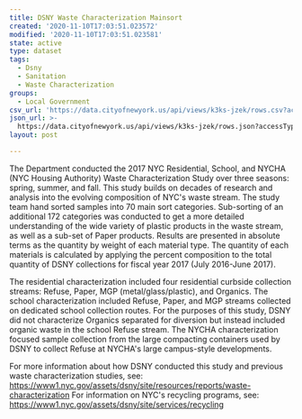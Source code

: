```yaml
---
title: DSNY Waste Characterization Mainsort
created: '2020-11-10T17:03:51.023572'
modified: '2020-11-10T17:03:51.023581'
state: active
type: dataset
tags:
  - Dsny
  - Sanitation
  - Waste Characterization
groups:
  - Local Government
csv_url: 'https://data.cityofnewyork.us/api/views/k3ks-jzek/rows.csv?accessType=DOWNLOAD'
json_url: >-
  https://data.cityofnewyork.us/api/views/k3ks-jzek/rows.json?accessType=DOWNLOAD
layout: post

---
```

The Department conducted the 2017 NYC Residential, School, and NYCHA (NYC Housing Authority) Waste Characterization Study over three seasons: spring, summer, and fall. This study builds on decades of research and analysis into the evolving composition of NYC's waste stream. The study team hand sorted samples into 70 main sort categories. Sub-sorting of an additional 172 categories was conducted to get a more detailed understanding of the wide variety of plastic products in the waste stream, as well as a sub-set of Paper products. Results are presented in absolute terms as the quantity by weight of each material type. The quantity of each materials is calculated by applying the percent composition to the total quantity of DSNY collections for fiscal year 2017 (July 2016-June 2017). 

The residential characterization included four residential curbside collection streams: Refuse, Paper, MGP (metal/glass/plastic), and Organics. 
The school characterization included Refuse, Paper, and MGP streams collected on dedicated school collection routes. For the purposes of this study, DSNY did not characterize Organics separated for diversion but instead included organic waste in the school Refuse stream. The NYCHA characterization focused sample collection from the large compacting containers used by DSNY to collect Refuse at NYCHA's large campus-style developments.

For more information about how DSNY conducted this study and previous waste characterization studies, see: https://www1.nyc.gov/assets/dsny/site/resources/reports/waste-characterization 
For information on NYC's recycling programs, see: https://www1.nyc.gov/assets/dsny/site/services/recycling
